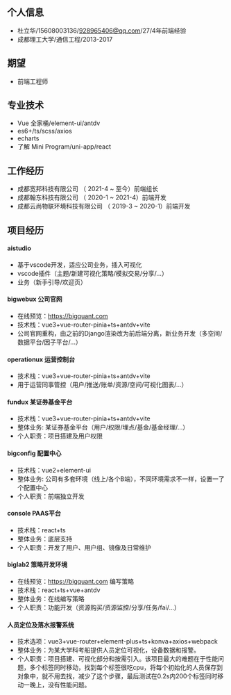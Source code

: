 
## 个人信息
- 杜立华/15608003136/928965406@qq.com/27/4年前端经验
- 成都理工大学/通信工程/2013-2017
## 期望
- 前端工程师
## 专业技术
- Vue 全家桶/element-ui/antdv
- es6+/ts/scss/axios
- echarts
- 了解 Mini Program/uni-app/react
## 工作经历
- 成都宽邦科技有限公司 （ 2021-4 ~ 至今）前端组长
- 成都翰东科技有限公司 （ 2020-1 ~ 2021-4）前端开发
- 成都云尚物联环境科技有限公司 （ 2019-3 ~ 2020-1）前端开发
## 项目经历
#### aistudio 
- 基于vscode开发，适应公司业务，插入可视化
- vscode插件（主题/新建可视化策略/模拟交易/分享/...）
- 业务（新手引导/欢迎页）
#### bigwebux 公司官网
- 在线预览：https://bigquant.com
- 技术栈：vue3+vue-router-pinia+ts+antdv+vite
- 公司官网重构，由之前的Django渲染改为前后端分离，新业务开发（多空间/数据平台/因子平台/...）
#### operationux 运营控制台
- 技术栈：vue3+vue-router-pinia+ts+antdv+vite
- 用于运营同事管控（用户/推送/账单/资源/空间/可视化图表/...）

#### fundux 某证券基金平台
- 技术栈：vue3+vue-router-pinia+ts+antdv+vite
- 整体业务: 某证券基金平台（用户/权限/埋点/基金/基金经理/...）
- 个人职责：项目搭建及用户权限

#### bigconfig 配置中心
- 技术栈：vue2+element-ui
- 整体业务: 公司有多套环境（线上/各个B端），不同环境需求不一样，设置一了个配置中心
- 个人职责：前端独立开发
#### console PAAS平台
- 技术栈：react+ts
- 整体业务：底层支持
- 个人职责：开发了用户、用户组、镜像及日常维护
#### biglab2 策略开发环境
- 在线预览：https://bigquant.com  编写策略
- 技术栈：react+ts+vue+antdv
- 整体业务：在线编写策略
- 个人职责：功能开发（资源购买/资源监控/分享/任务/fai/...）
#### 人员定位及落水报警系统
- 技术选项：vue3+vue-router+element-plus+ts+konva+axios+webpack
- 整体业务：为某大学科考船提供人员定位可视化，设备数据和报警。
- 个人职责：项目搭建、可视化部分和按需引入。该项目最大的难题在于性能问题，多个标签同时移动，找到每个标签很吃cpu，将每个初始化的人员保存到对象中，就不用去找，减少了这个步骤，最后测试在0.2s内200个标签同时移动一晚上，没有性能问题。

